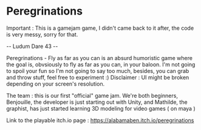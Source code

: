 # Peregrinations

Important : This is a gamejam game, I didn't came back to it after, the code is very messy, sorry for that. 

-- Ludum Dare 43 --

Peregrinations - Fly as far as you can is an absurd humoristic game where the goal is, obvsiously to fly as far as you can, in your baloon. I'm not going to spoil your fun so I'm not going to say too much, besides, you can grab and throw stuff, feel free to experiment :)
Disclaimer : UI might be broken depending on your screen's resolution.

The team : this is our first "official" game jam. We're both beginners, Benjouille, the developer is just starting out with Unity, and Mathilde, the graphist, has just started learning 3D modeling for video games ( on maya )

Link to the playable itch.io page : 
https://alabamaben.itch.io/peregrinations
